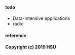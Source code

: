 
#### todo 
  * Data-Intensive applications
  * radio

#### reference

####  Copyright (c) 2019 HSU
